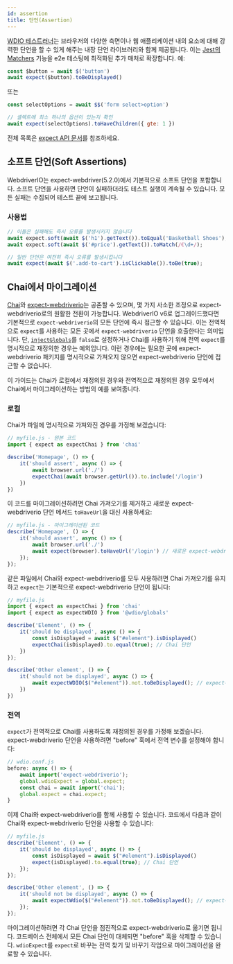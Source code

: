 ```yaml
---
id: assertion
title: 단언(Assertion)
---
```


[WDIO 테스트러너](https://webdriver.io/docs/clioptions)는 브라우저의 다양한 측면이나 웹 애플리케이션 내의 요소에 대해 강력한 단언을 할 수 있게 해주는 내장 단언 라이브러리와 함께 제공됩니다. 이는 [Jest의 Matchers](https://jestjs.io/docs/en/using-matchers) 기능을 e2e 테스팅에 최적화된 추가 매처로 확장합니다. 예:

```js
const $button = await $('button')
await expect($button).toBeDisplayed()
```

또는

```js
const selectOptions = await $$('form select>option')

// 셀렉트에 최소 하나의 옵션이 있는지 확인
await expect(selectOptions).toHaveChildren({ gte: 1 })
```

전체 목록은 [expect API 문서](/docs/api/expect-webdriverio)를 참조하세요.

## 소프트 단언(Soft Assertions)

WebdriverIO는 expect-webdriver(5.2.0)에서 기본적으로 소프트 단언을 포함합니다. 소프트 단언을 사용하면 단언이 실패하더라도 테스트 실행이 계속될 수 있습니다. 모든 실패는 수집되어 테스트 끝에 보고됩니다.

### 사용법

```js
// 이들은 실패해도 즉시 오류를 발생시키지 않습니다
await expect.soft(await $('h1').getText()).toEqual('Basketball Shoes');
await expect.soft(await $('#price').getText()).toMatch(/€\d+/);

// 일반 단언은 여전히 즉시 오류를 발생시킵니다
await expect(await $('.add-to-cart').isClickable()).toBe(true);
```

## Chai에서 마이그레이션

[Chai](https://www.chaijs.com/)와 [expect-webdriverio](https://github.com/webdriverio/expect-webdriverio#readme)는 공존할 수 있으며, 몇 가지 사소한 조정으로 expect-webdriverio로의 원활한 전환이 가능합니다. WebdriverIO v6로 업그레이드했다면 기본적으로 `expect-webdriverio`의 모든 단언에 즉시 접근할 수 있습니다. 이는 전역적으로 `expect`를 사용하는 모든 곳에서 `expect-webdriverio` 단언을 호출한다는 의미입니다. 단, [`injectGlobals`](/docs/configuration#injectglobals)를 `false`로 설정하거나 Chai를 사용하기 위해 전역 `expect`를 명시적으로 재정의한 경우는 예외입니다. 이런 경우에는 필요한 곳에 expect-webdriverio 패키지를 명시적으로 가져오지 않으면 expect-webdriverio 단언에 접근할 수 없습니다.

이 가이드는 Chai가 로컬에서 재정의된 경우와 전역적으로 재정의된 경우 모두에서 Chai에서 마이그레이션하는 방법의 예를 보여줍니다.

### 로컬

Chai가 파일에 명시적으로 가져와진 경우를 가정해 보겠습니다:

```js
// myfile.js - 원본 코드
import { expect as expectChai } from 'chai'

describe('Homepage', () => {
    it('should assert', async () => {
        await browser.url('./')
        expectChai(await browser.getUrl()).to.include('/login')
    })
})
```

이 코드를 마이그레이션하려면 Chai 가져오기를 제거하고 새로운 expect-webdriverio 단언 메서드 `toHaveUrl`을 대신 사용하세요:

```js
// myfile.js - 마이그레이션된 코드
describe('Homepage', () => {
    it('should assert', async () => {
        await browser.url('./')
        await expect(browser).toHaveUrl('/login') // 새로운 expect-webdriverio API 메서드 https://webdriver.io/docs/api/expect-webdriverio.html#tohaveurl
    });
});
```

같은 파일에서 Chai와 expect-webdriverio를 모두 사용하려면 Chai 가져오기를 유지하고 `expect`는 기본적으로 expect-webdriverio 단언이 됩니다:

```js
// myfile.js
import { expect as expectChai } from 'chai'
import { expect as expectWDIO } from '@wdio/globals'

describe('Element', () => {
    it('should be displayed', async () => {
        const isDisplayed = await $("#element").isDisplayed()
        expectChai(isDisplayed).to.equal(true); // Chai 단언
    })
});

describe('Other element', () => {
    it('should not be displayed', async () => {
        await expectWDIO($("#element")).not.toBeDisplayed(); // expect-webdriverio 단언
    })
})
```

### 전역

`expect`가 전역적으로 Chai를 사용하도록 재정의된 경우를 가정해 보겠습니다. expect-webdriverio 단언을 사용하려면 "before" 훅에서 전역 변수를 설정해야 합니다:

```js
// wdio.conf.js
before: async () => {
    await import('expect-webdriverio');
    global.wdioExpect = global.expect;
    const chai = await import('chai');
    global.expect = chai.expect;
}
```

이제 Chai와 expect-webdriverio를 함께 사용할 수 있습니다. 코드에서 다음과 같이 Chai와 expect-webdriverio 단언을 사용할 수 있습니다:

```js
// myfile.js
describe('Element', () => {
    it('should be displayed', async () => {
        const isDisplayed = await $("#element").isDisplayed()
        expect(isDisplayed).to.equal(true); // Chai 단언
    });
});

describe('Other element', () => {
    it('should not be displayed', async () => {
        await expectWdio($("#element")).not.toBeDisplayed(); // expect-webdriverio 단언
    });
});
```

마이그레이션하려면 각 Chai 단언을 점진적으로 expect-webdriverio로 옮기면 됩니다. 코드베이스 전체에서 모든 Chai 단언이 대체되면 "before" 훅을 삭제할 수 있습니다. `wdioExpect`를 `expect`로 바꾸는 전역 찾기 및 바꾸기 작업으로 마이그레이션을 완료할 수 있습니다.